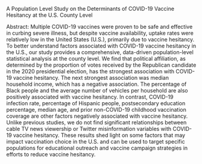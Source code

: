



A Population Level Study on the Determinants of COVID-19 Vaccine Hesitancy at the U.S. County Level



Abstract: Multiple COVID-19 vaccines were proven to be safe and effective in curbing severe illness, but despite vaccine availability, uptake rates were relatively low in the United States (U.S.), primarily due to vaccine hesitancy. To better understand factors associated with COVID-19 vaccine hesitancy in the U.S., our study provides a comprehensive, data-driven population-level statistical analysis at the county level. We find that political affiliation, as determined by the proportion of votes received by the Republican candidate in the 2020 presidential election, has the strongest association with COVID-19 vaccine hesitancy. The next strongest association was median household income, which has a negative association. The percentage of Black people and the average number of vehicles per household are also positively associated with vaccine hesitancy. In contrast, COVID-19 infection rate, percentage of Hispanic people, postsecondary education percentage, median age, and prior non-COVID-19 childhood vaccination coverage are other factors negatively associated with vaccine hesitancy. Unlike previous studies, we do not find significant relationships between cable TV news viewership or Twitter misinformation variables with COVID-19 vaccine hesitancy. These results shed light on some factors that may impact vaccination choice in the U.S. and can be used to target specific populations for educational outreach and vaccine campaign strategies in efforts to reduce vaccine hesitancy.




